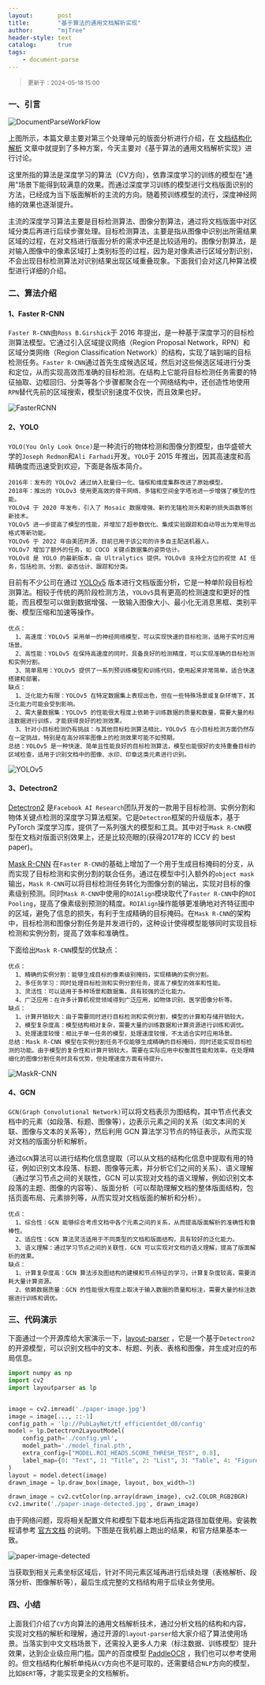 ```yaml
---
layout:       post
title:        "基于算法的通用文档解析实现"
author:       "mjTree"
header-style: text
catalog:      true
tags:
    - document-parse
---
```


><small>更新于：2024-05-18 15:00</small>


### 一、引言

![DocumentParseWorkFlow](/img/article-img/2024/02/0203_1.png)  

上图所示，本篇文章主要对第三个处理单元的版面分析进行介绍，在 [文档结构化解析](/2023/11/03/文档结构化解析) 文章中就提到了多种方案，今天主要对《基于算法的通用文档解析实现》进行讨论。  

这里所指的算法是深度学习的算法（CV方向），依靠深度学习的训练的模型在"通用"场景下能得到较满意的效果。而通过深度学习训练的模型进行文档版面识别的方法，已经成为当下版面解析的主流的方向。随着预训练模型的流行，深度神经网络的效果也逐渐提升。  

主流的深度学习算法主要是目标检测算法、图像分割算法，通过将文档版面中对区域分类后再进行后续步骤处理。目标检测算法，主要是指从图像中识别出所需结果区域的过程，在对文档进行版面分析的需求中还是比较适用的。图像分割算法，是对输入图像中的像素区域打上类别标签的过程，因为是对像素进行区域分割识别，不会出现目标检测算法对识别结果出现区域重叠现象。下面我们会对这几种算法模型进行详细的介绍。  


### 二、算法介绍

#### 1、Faster R-CNN

`Faster R-CNN`由`Ross B.Girshick`于 2016 年提出，是一种基于深度学习的目标检测算法模型。它通过引入区域提议网络（Region Proposal Network，RPN）和区域分类网络（Region Classification Network）的结构，实现了端到端的目标检测任务。`Faster R-CNN`通过首先生成候选区域，然后对这些候选区域进行分类和定位，从而实现高效而准确的目标检测。在结构上它能将目标检测任务需要的特征抽取、边框回归、分类等各个步骤都聚合在一个网络结构中，还创造性地使用`RPN`替代先前的区域搜索，模型识别速度不仅快，而且效果也好。

![FasterRCNN](/img/article-img/2024/02/0203_2.png)  


#### 2、YOLO

`YOLO(You Only Look Once)`是一种流行的物体检测和图像分割模型，由华盛顿大学的`Joseph Redmon`和`Ali Farhadi`开发。`YOLO`于 2015 年推出，因其高速度和高精确度而迅速受到欢迎，下面是各版本简介。  

```text
2016年：发布的 YOLOv2 通过纳入批量归一化、锚框和维度集群改进了原始模型。
2018年：推出的 YOLOv3 使用更高效的骨干网络、多锚和空间金字塔池进一步增强了模型的性能。
YOLOv4 于 2020 年发布，引入了 Mosaic 数据增强、新的无锚检测头和新的损失函数等创新技术。
YOLOv5 进一步提高了模型的性能，并增加了超参数优化、集成实验跟踪和自动导出为常用导出格式等新功能。
YOLOv6 于 2022 年由美团开源，目前已用于该公司的许多自主配送机器人。
YOLOv7 增加了额外的任务，如 COCO 关键点数据集的姿势估计。
YOLOv8 是 YOLO 的最新版本，由 Ultralytics 提供。YOLOv8 支持全方位的视觉 AI 任务，包括检测、分割、姿态估计、跟踪和分类。
```

目前有不少公司在通过 [YOLOv5](https://github.com/ultralytics/yolov5) 版本进行文档版面分析，它是一种单阶段目标检测算法。相较于传统的两阶段检测方法，`YOLOv5`具有更高的检测速度和更好的性能，而且模型可以做到数据增强、一致输入图像大小、最小化无消息黑框、类别平衡、模型压缩和加速等操作。  

```text
优点：
  1、高速度：YOLOv5 采用单一的神经网络模型，可以实现快速的目标检测，适用于实时应用场景。
  2、高性能：YOLOv5 在保持高速度的同时，具备良好的检测精度，可以实现准确的目标检测和实例分割。
  3、简单易用：YOLOv5 提供了一系列预训练模型和训练代码，使用起来非常简单，适合快速搭建和部署。
缺点：
  1、泛化能力有限：YOLOv5 在特定数据集上表现出色，但在一些特殊场景或复杂环境下，其泛化能力可能会受到影响。
  2、需大量数据集：YOLOv5 的性能很大程度上依赖于训练数据的质量和数量，需要大量的标注数据进行训练，才能获得良好的检测效果。
  3、针对小目标检测仍有挑战：与其他目标检测算法相比，YOLOv5 在小目标检测方面仍然存在一定挑战，特别是在高分辨率图像上的检测效果可能不如预期。
总结：YOLOv5 是一种快速、简单且性能良好的目标检测算法，模型也能很好的支持重叠目标的区域检查，适用于识别文档中的图像、水印、印章这类元素进行识别。
```

![YOLOv5](/img/article-img/2024/02/0203_3.png)  


#### 3、Detectron2

[Detectron2](https://github.com/facebookresearch/detectron2) 是`Facebook AI Research`团队开发的一款用于目标检测、实例分割和物体关键点检测的深度学习算法框架。它是`Detectron`框架的升级版本，基于 PyTorch 深度学习库，提供了一系列强大的模型和工具。其中对于`Mask R-CNN`模型在文档对版面识别效果上，还是比较亮眼的(获得2017年的 ICCV 的 best paper)。  

[Mask R-CNN](https://github.com/matterport/Mask_RCNN) 在`Faster R-CNN`的基础上增加了一个用于生成目标掩码的分支，从而实现了目标检测和实例分割的联合任务。通过在模型中引入额外的`object mask`输出，`Mask R-CNN`可以将目标检测任务转化为图像分割的输出，实现对目标的像素级别预测。同时`Mask R-CNN`中使用的`ROIAlign`模块取代了`Faster R-CNN`中的`ROI Pooling`，提高了像素级别预测的精度。`ROIAlign`操作能够更准确地对齐特征图中的区域，避免了信息的损失，有利于生成精确的目标掩码。在`Mask R-CNN`的架构中，目标检测和图像分割任务是并发进行的，这种设计使得模型能够同时实现目标检测和实例分割，提高了效率和准确性。  

下面给出`Mask R-CNN`模型的优缺点：  
```text
优点：
  1、精确的实例分割：能够生成目标的像素级别掩码，实现精确的实例分割。
  2、多任务学习：同时处理目标检测和实例分割任务，提高了模型的效率和性能。
  3、灵活性：可以适用于多种场景和数据集，具有较强的泛化能力。
  4、广泛应用：在许多计算机视觉领域得到广泛应用，如物体识别、医学图像分析等。
缺点：
  1、计算开销较大：由于需要同时进行目标检测和实例分割，模型的计算和存储开销较大。
  2、模型复杂度高：模型结构相对复杂，需要大量的训练数据和计算资源进行训练和调优。
  3、处理速度较慢：相比于单一任务的模型，处理速度较慢，不太适合实时应用场景。
总结：Mask R-CNN 模型在实例分割任务不仅能够生成精确的目标掩码，同时还能实现目标检测的功能。由于模型的复杂性和计算开销较大，需要在实际应用中权衡其性能和效率。在处理精细化的图像分割任务时具有优势，但处理速度方面有待提升。
```

![MaskR-CNN](/img/article-img/2024/02/0203_4.png)  


#### 4、GCN

`GCN(Graph Convolutional Network)`可以将文档表示为图结构，其中节点代表文档中的元素（如段落、标题、图像等），边表示元素之间的关系（如文本间的关联、图像与文本的关系等），然后利用 GCN 算法学习节点的特征表示，从而实现对文档的版面分析和解析。  

通过`GCN`算法可以进行结构化信息提取（可以从文档的结构化信息中提取有用的特征，例如识别文本段落、标题、图像等元素，并分析它们之间的关系）、语义理解（通过学习节点之间的关联性，GCN 可以实现对文档的语义理解，例如识别文本段落的主题、图像的内容等）、版面分析（可以帮助理解文档的整体版面结构，包括页面布局、元素排列等，从而实现对文档版面的解析和分析）。

```text
优点：
  1、综合性：GCN 能够综合考虑文档中各个元素之间的关系，从而提高版面解析的准确性和鲁棒性。
  2、适应性：GCN 算法灵活适用于不同类型的文档和版面结构，具有较好的泛化能力。
  3、语义理解：通过学习节点之间的关联性，GCN 可以实现对文档的语义理解，提高了版面解析的效果。
缺点：
  1、计算复杂度高：GCN 算法涉及图结构的建模和节点特征的学习，计算复杂度较高，需要消耗大量计算资源。
  2、依赖数据质量：GCN 的性能很大程度上取决于输入数据的质量和标注，需要大量的标注数据进行训练和调优。
```


### 三、代码演示

下面通过一个开源库给大家演示一下，[layout-parser](https://github.com/Layout-Parser/layout-parser/blob/main/examples/Deep%20Layout%20Parsing.ipynb) ，它是一个基于`Detectron2`的开源模型，可以识别文档中的文本、标题、列表、表格和图像，并生成对应的布局信息。  

```python
import numpy as np
import cv2
import layoutparser as lp


image = cv2.imread('./paper-image.jpg')
image = image[..., ::-1]
config_path = 'lp://PubLayNet/tf_efficientdet_d0/config'
model = lp.Detectron2LayoutModel(
    config_path='./config.yml',
    model_path='./model_final.pth',
    extra_config=["MODEL.ROI_HEADS.SCORE_THRESH_TEST", 0.8],
    label_map={0: "Text", 1: "Title", 2: "List", 3: "Table", 4: "Figure"}
)
layout = model.detect(image)
drawn_image = lp.draw_box(image, layout, box_width=3)

drawn_image = cv2.cvtColor(np.array(drawn_image), cv2.COLOR_RGB2BGR)
cv2.imwrite('./paper-image-detected.jpg', drawn_image)
```

由于网络问题，现将相关配置文件和模型下载本地后再指定路径加载使用。安装教程请参考 [官方文档](https://layout-parser.github.io/tutorials/installation) 的说明。下图是在我机器上跑出的结果，和官方结果基本一致。  

![paper-image-detected](/img/article-img/2024/02/0203_5.jpg)  

当获取到相关元素坐标区域后，针对不同元素区域再进行后续处理（表格解析、段落分析、图像解析等），最后生成完整的文档结构用于后续业务使用。  


### 四、小结

上面我们介绍了`CV`方向算法的通用文档解析技术，通过分析文档的结构和内容，实现对文档的解析和理解，通过开源的`layout-parser`给大家介绍了算法使用场景。当落实到中文文档场景下，还需投入更多人力来（标注数据、训练模型）提升效果，达到企业级应用门槛。国产的百度模型 [PaddleOCR](https://github.com/PaddlePaddle/PaddleOCR/blob/main/ppstructure/layout/README_ch.md) ，我们也可以参考使用的。但文档结构化解析单纯从`CV`方向也不是可取的，还需要结合`NLP`方向的模型，比如`BERT`等，才能实现更全的文档解析。  
